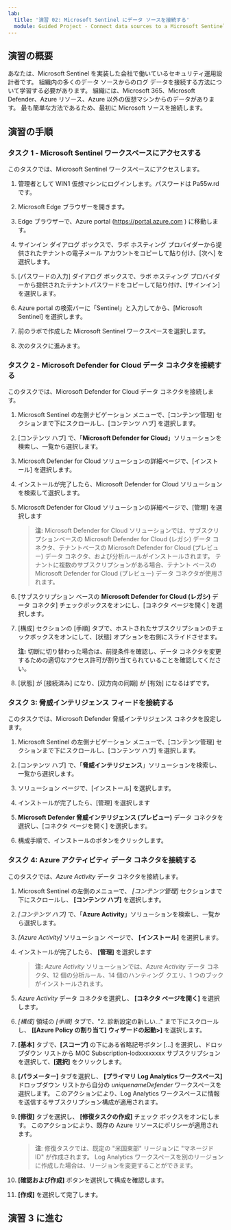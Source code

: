 ```yaml
---
lab:
  title: '演習 02: Microsoft Sentinel にデータ ソースを接続する'
  module: Guided Project - Connect data sources to a Microsoft Sentinel workspace
---
```


## 演習の概要

あなたは、Microsoft Sentinel を実装した会社で働いているセキュリティ運用設計者です。 組織内の多くのデータ ソースからのログ データを接続する方法について学習する必要があります。 組織には、Microsoft 365、Microsoft Defender、Azure リソース、Azure 以外の仮想マシンからのデータがあります。 最も簡単な方法であるため、最初に Microsoft ソースを接続します。

## 演習の手順

### タスク 1 - Microsoft Sentinel ワークスペースにアクセスする

このタスクでは、Microsoft Sentinel ワークスペースにアクセスします。

1. 管理者として WIN1 仮想マシンにログインします。パスワードは Pa55w.rd です。

1. Microsoft Edge ブラウザーを開きます。

1. Edge ブラウザーで、Azure portal (<https://portal.azure.com> ) に移動します。

1. サインイン ダイアログ ボックスで、ラボ ホスティング プロバイダーから提供されたテナントの電子メール アカウントをコピーして貼り付け、[次へ] を選択します。

1. [パスワードの入力] ダイアログ ボックスで、ラボ ホスティング プロバイダーから提供されたテナントパスワードをコピーして貼り付け、[サインイン] を選択します。

1. Azure portal の検索バーに「Sentinel」と入力してから、[Microsoft Sentinel] を選択します。

1. 前のラボで作成した Microsoft Sentinel ワークスペースを選択します。

1. 次のタスクに進みます。

### タスク 2 - Microsoft Defender for Cloud データ コネクタを接続する

このタスクでは、Microsoft Defender for Cloud データ コネクタを接続します。

1. Microsoft Sentinel の左側ナビゲーション メニューで、[コンテンツ管理] セクションまで下にスクロールし、[コンテンツ ハブ] を選択します。

1. [コンテンツ ハブ] で、「**Microsoft Defender for Cloud**」ソリューションを検索し、一覧から選択します。

1. Microsoft Defender for Cloud ソリューションの詳細ページで、[インストール] を選択します。

1. インストールが完了したら、Microsoft Defender for Cloud ソリューションを検索して選択します。

1. Microsoft Defender for Cloud ソリューションの詳細ページで、[管理] を選択します

    >**注:** Microsoft Defender for Cloud ソリューションでは、サブスクリプションベースの Microsoft Defender for Cloud (レガシ) データ コネクタ、テナントベースの Microsoft Defender for Cloud (プレビュー) データ コネクタ、および分析ルールがインストールされます。 テナントに複数のサブスクリプションがある場合、テナント ベースの Microsoft Defender for Cloud (プレビュー) データ コネクタが使用されます。

1. [サブスクリプション ベースの **Microsoft Defender for Cloud (レガシ)** データ コネクタ] チェックボックスをオンにし、[コネクタ ページを開く] を選択します。

1. [構成] セクションの [手順] タブで、ホストされたサブスクリプションのチェックボックスをオンにして、[状態] オプションを右側にスライドさせます。

     **注:** 切断に切り替わった場合は、前提条件を確認し、データ コネクタを変更するための適切なアクセス許可が割り当てられていることを確認してください。

1. [状態] が [接続済み] になり、[双方向の同期] が [有効] になるはずです。

### タスク 3: 脅威インテリジェンス フィードを接続する

このタスクでは、Microsoft Defender 脅威インテリジェンス コネクタを設定します。

1. Microsoft Sentinel の左側ナビゲーション メニューで、[コンテンツ管理] セクションまで下にスクロールし、[コンテンツ ハブ] を選択します。

1. [コンテンツ ハブ] で、「**脅威インテリジェンス**」ソリューションを検索し、一覧から選択します。

1. ソリューション ページで、[インストール] を選択します。

1. インストールが完了したら、[管理] を選択します

1. **Microsoft Defender 脅威インテリジェンス (プレビュー)** データ コネクタを選択し、[コネクタ ページを開く] を選択します。

1. 構成手順で、インストールのボタンをクリックします。

### タスク 4: Azure アクティビティ データ コネクタを接続する

このタスクでは、*Azure Activity* データ コネクタを接続します。

1. Microsoft Sentinel の左側のメニューで、 *[コンテンツ管理]* セクションまで下にスクロールし、 **[コンテンツ ハブ]** を選択します。

1. *[コンテンツ ハブ]* で、「**Azure Activity**」ソリューションを検索し、一覧から選択します。

1. *[Azure Activity]* ソリューション ページで、 **[インストール]** を選択します。

1. インストールが完了したら、 **[管理]** を選択します

    >**注:** *Azure Activity* ソリューションでは、*Azure Activity* データ コネクタ、12 個の分析ルール、14 個のハンティング クエリ、1 つのブックがインストールされます。

1. *Azure Activity* データ コネクタを選択し、 **[コネクタ ページを開く]** を選択します。

1. *[構成]* 領域の *[手順]* タブで、"2. 診断設定の新しい..." まで下にスクロールし、 **[[Azure Policy の割り当て] ウィザードの起動>]** を選択します。

1. **[基本]** タブで、**[スコープ]** の下にある省略記号ボタン [...] を選択し、ドロップダウン リストから MOC Subscription-lodxxxxxxxx サブスクリプションを選択して、**[選択]** をクリックします。

1. **[パラメーター]** タブを選択し、 **[プライマリ Log Analytics ワークスペース]** ドロップダウン リストから自分の *uniquenameDefender* ワークスペースを選択します。 このアクションにより、Log Analytics ワークスペースに情報を送信するサブスクリプション構成が適用されます。

1. **[修復]** タブを選択し、 **[修復タスクの作成]** チェック ボックスをオンにします。 このアクションにより、既存の Azure リソースにポリシーが適用されます。

    >**注**: 修復タスクでは、既定の "米国東部" リージョンに "マネージド ID" が作成されます。 Log Analytics ワークスペースを別のリージョンに作成した場合は、リージョンを変更することができます。

1. **[確認および作成]** ボタンを選択して構成を確認します。

1. **[作成]** を選択して完了します。

## 演習 3 に進む
